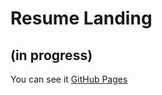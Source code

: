 # Resume Landing

## (in progress)

You can see it [GitHub Pages](https://funckingcat.github.io/resume_landing/)